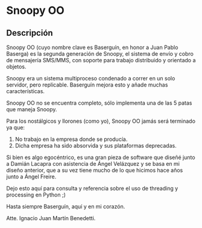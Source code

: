 Snoopy OO
=========

Descripción
-----------

Snoopy OO (cuyo nombre clave es Baserguín, en honor a Juan Pablo Baserga) es la segunda generación de Snoopy, el sistema de envío y cobro de mensajería SMS/MMS, con soporte para trabajo distribuido y orientado a objetos.

Snoopy era un sistema multiproceso condenado a correr en un solo servidor, pero replicable. Baserguín mejora esto y añade muchas características.

Snoopy OO no se encuentra completo, sólo implementa una de las 5 patas que maneja Snoopy.

Para los nostálgicos y llorones (como yo), Snoopy OO jamás será terminado ya que:
1. No trabajo en la empresa donde se producía.
2. Dicha empresa ha sido absorvida y sus plataformas deprecadas.

Si bien es algo egocéntrico, es una gran pieza de software que diseñé junto a Damián Lacapra con asistencia de Ángel Velázquez y se basa en mi diseño anterior, que a su vez tiene mucho de lo que hicimos hace años junto a Ángel Freire.

Dejo esto aquí para consulta y referencia sobre el uso de threading y processing en Python ;)

Hasta siempre Baserguín, aquí y en mi corazón.

Atte. Ignacio Juan Martín Benedetti.
